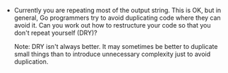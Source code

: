 - Currently you are repeating most of the output string. This is OK, but in general, Go programmers try to avoid duplicating code where they can avoid it. Can you work out how to restructure your code so that you don't repeat yourself (DRY)?

    Note: DRY isn't always better. It may sometimes be better to duplicate small things than to introduce unnecessary complexity just to avoid duplication.
